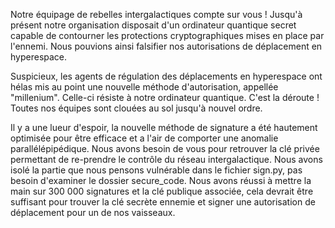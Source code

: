 Notre équipage de rebelles intergalactiques compte sur vous ! Jusqu'à présent notre organisation disposait d'un ordinateur quantique secret capable de contourner les protections cryptographiques mises en place par l'ennemi. Nous pouvions ainsi falsifier nos autorisations de déplacement en hyperespace.

Suspicieux, les agents de régulation des déplacements en hyperespace ont hélas mis au point une nouvelle méthode d'autorisation, appellée "millenium". Celle-ci résiste à notre ordinateur quantique. C'est la déroute ! Toutes nos équipes sont clouées au sol jusqu'à nouvel ordre.

Il y a une lueur d'espoir, la nouvelle méthode de signature a été hautement optimisée pour être efficace et a l'air de comporter une anomalie parallélépipédique. Nous avons besoin de vous pour retrouver la clé privée permettant de re-prendre le contrôle du réseau intergalactique. Nous avons isolé la partie que nous pensons vulnérable dans le fichier sign.py, pas besoin d'examiner le dossier secure_code. Nous avons réussi à mettre la main sur 300 000 signatures et la clé publique associée, cela devrait être suffisant pour trouver la clé secrète ennemie et signer une autorisation de déplacement pour un de nos vaisseaux.
